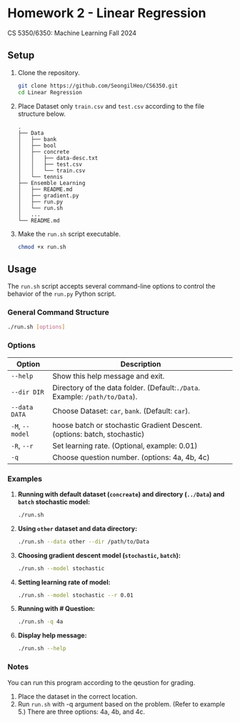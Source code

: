 # Homework 2 - Linear Regression
CS 5350/6350: Machine Learning Fall 2024  

## Setup

1. Clone the repository.
   ```bash
   git clone https://github.com/SeongilHeo/CS6350.git
   cd Linear Regression
   ```

2. Place Dataset only `train.csv` and `test.csv` according to the file structure below.  
   ```
   .
   ├── Data
   │   ├── bank
   │   ├── bool
   │   ├── concrete
   │   │   ├── data-desc.txt
   │   │   ├── test.csv
   │   │   └── train.csv
   │   └── tennis
   ├── Ensemble Learning
   │   ├── README.md
   │   ├── gradient.py
   │   ├── run.py
   │   └── run.sh
   │   ...
   └── README.md  
    ```

3. Make the `run.sh` script executable.
   ```bash
   chmod +x run.sh
   ```

## Usage

The `run.sh` script accepts several command-line options to control the behavior of the `run.py` Python script.

### General Command Structure

```bash
./run.sh [options]
```

### Options

| Option                 | Description                                                                 |
|------------------------|-----------------------------------------------------------------------------|
| `--help`               | Show this help message and exit.                                             |
| `--dir DIR`            | Directory of the data folder. (Default:`./Data`. Example: `/path/to/Data`). |
| `--data DATA`          | Choose Dataset: `car`, `bank`. (Default: `car`).                             |
| `-M`, `--model`        | hoose batch or stochastic Gradient Descent. (options: batch, stochastic)      |
| `-R`, `--r`            | Set learning rate. (Optional, example: 0.01)                                 |
| `-q`                   | Choose question number. (options: 4a, 4b, 4c)                                 |


### Examples

1. **Running with default dataset (`concreate`) and directory (`../Data`) and `batch` stochastic model:**
   ```bash
   ./run.sh
   ```

2. **Using `other` dataset and data directory:**
   ```bash
   ./run.sh --data other --dir /path/to/Data
   ```
3. **Choosing gradient descent model (`stochastic`, `batch`):**
   ```bash
   ./run.sh --model stochastic
   ```

4. **Setting learning rate of model:**
   ```bash
   ./run.sh --model stochastic --r 0.01
   ```

5. **Running with # Question:**
   ```bash
   ./run.sh -q 4a
   ```

6. **Display help message:**
   ```bash
   ./run.sh --help
   ```

### Notes

You can run this program according to the qeustion  for grading. 

1. Place the dataset in the correct location.
2. Run `run.sh` with -q argument based on the problem. (Refer to example 5.)
   There are three options: 4a, 4b, and 4c.

